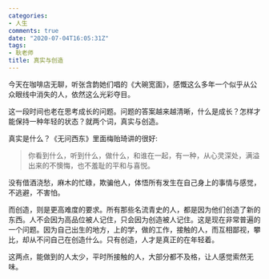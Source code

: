 ```yaml
---
categories:
- 人生
comments: true
date: "2020-07-04T16:05:31Z"
tags:
- 耿老师
title: 真实与创造
---
```


今天在咖啡店无聊，听张含韵她们唱的《大碗宽面》，感慨这么多年一个似乎从公众眼线中消失的人，依然这么光彩夺目。

这一段时间也老在思考成长的问题。问题的答案越来越清晰，什么是成长？怎样才能保持一种年轻的状态？就两个词，真实与创造。

真实是什么？《无问西东》里面梅贻琦讲的很好: 
> 你看到什么，听到什么，做什么，和谁在一起，有一种，从心灵深处，满溢出来的不懊悔，也不羞耻的平和与喜悦。

没有借酒浇愁，麻木的忙碌，欺骗他人，体悟所有发生在自己身上的事情与感觉，不逃避，不害怕。

而创造，则是更高难度的要求。所有那些名流青史的人，都是因为他们创造了新的东西。人不会因为高品位被人记住，只会因为创造被人记住。这是现在非常普遍的一个问题。因为自己出生的地方，上的学，做的工作，接触的人，而互相鄙视，攀比，却从不问自己在创造什么。只有创造，人才是真正的在年轻着。

这两点，能做到的人太少，平时所接触的人，大部分都不及格，让人感觉索然无味。
